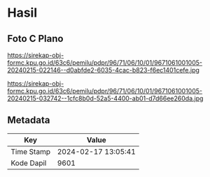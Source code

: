 # Hasil

## Foto C Plano

https://sirekap-obj-formc.kpu.go.id/63c6/pemilu/pdpr/96/71/06/10/01/9671061001005-20240215-022146--d0abfde2-6035-4cac-b823-f6ec1401cefe.jpg

https://sirekap-obj-formc.kpu.go.id/63c6/pemilu/pdpr/96/71/06/10/01/9671061001005-20240215-032742--1cfc8b0d-52a5-4400-ab01-d7d66ee260da.jpg


## Metadata

| Key        | Value               |
| ---------- | ------------------- |
| Time Stamp | 2024-02-17 13:05:41 |
| Kode Dapil | 9601                |



